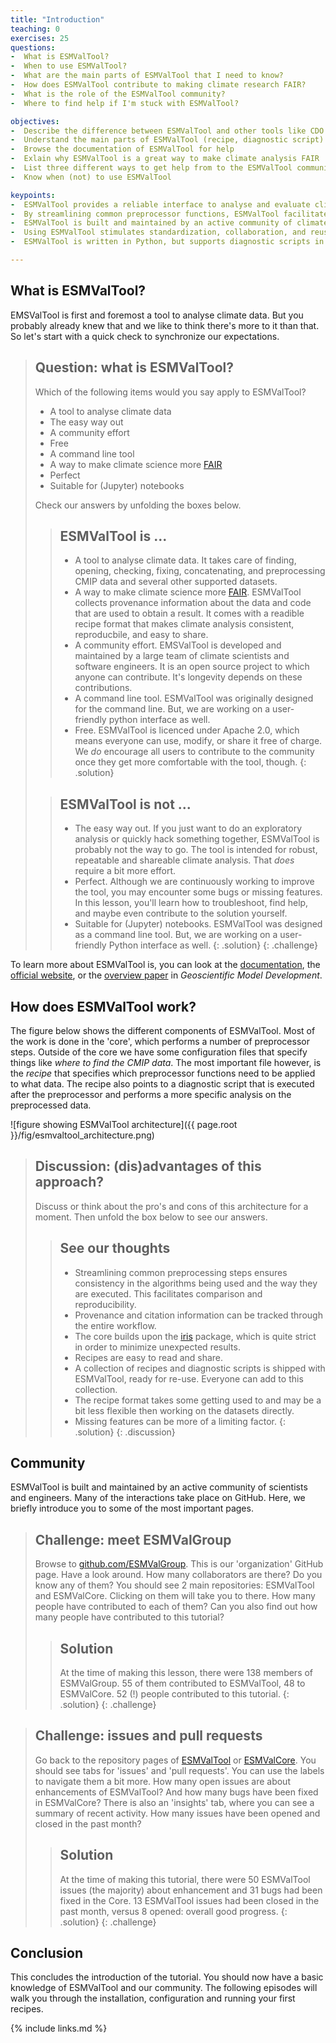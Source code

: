 ```yaml
---
title: "Introduction"
teaching: 0
exercises: 25
questions:
-  What is ESMValTool?
-  When to use ESMValTool?
-  What are the main parts of ESMValTool that I need to know?
-  How does ESMValTool contribute to making climate research FAIR?
-  What is the role of the ESMValTool community?
-  Where to find help if I'm stuck with ESMValTool?

objectives:
-  Describe the difference between ESMValTool and other tools like CDO or xarray
-  Understand the main parts of ESMValTool (recipe, diagnostic script)
-  Browse the documentation of ESMValTool for help
-  Exlain why ESMValTool is a great way to make climate analysis FAIR
-  List three different ways to get help from to the ESMValTool community (docs, user engagement email, github issues)
-  Know when (not) to use ESMValTool

keypoints:
-  ESMValTool provides a reliable interface to analyse and evaluate climate data
-  By streamlining common preprocessor functions, ESMValTool facilitates comparison
-  ESMValTool is built and maintained by an active community of climate scientists and software developers
-  Using ESMValTool stimulates standardization, collaboration, and reuse
-  ESMValTool is written in Python, but supports diagnostic scripts in multiple languages

---
```


## What is ESMValTool?

EMSValTool is first and foremost a tool to analyse climate data. But you probably already knew that and we like to think there's more to it than that. So let's start with a quick check to synchronize our expectations.

> ## Question: what is ESMValTool?
>
> Which of the following items would you say apply to ESMValTool?
>
> - A tool to analyse climate data
> - The easy way out
> - A community effort
> - Free
> - A command line tool
> - A way to make climate science more [FAIR](https://fair-software.eu/about)
> - Perfect
> - Suitable for (Jupyter) notebooks
>
> Check our answers by unfolding the boxes below.
>
>> ## ESMValTool is ...
>>
>>  - A tool to analyse climate data. It takes care of finding, opening, checking, fixing, concatenating, and preprocessing CMIP data and several other supported datasets.
>>  - A way to make climate science more [FAIR](https://fair-software.eu/about). ESMValTool collects provenance information about the data and code that are used to obtain a result. It comes with a readible recipe format that makes climate analysis consistent, reproducbile, and easy to share.
>>  - A community effort. EMSValTool is developed and maintained by a large team of climate scientists and software engineers. It is an open source project to which anyone can contribute. It's longevity depends on these contributions.
>>  - A command line tool. ESMValTool was originally designed for the command line. But, we are working on a user-friendly python interface as well.
>>  - Free. ESMValTool is licenced under Apache 2.0, which means everyone can use, modify, or share it free of charge. We *do* encourage all users to contribute to the community once they get more comfortable with the tool, though.
>{: .solution}
>
>> ## ESMValTool is not ...
>>
>>  - The easy way out. If you just want to do an exploratory analysis or quickly hack something together, ESMValTool is probably not the way to go. The tool is intended for robust, repeatable and shareable climate analysis. That *does* require a bit more effort.
>>  - Perfect. Although we are continuously working to improve the tool, you may encounter some bugs or missing features. In this lesson, you'll learn how to troubleshoot, find help, and maybe even contribute to the solution yourself.
>>  - Suitable for (Jupyter) notebooks. ESMValTool was designed as a command line tool. But, we are working on a user-friendly Python interface as well.
>{: .solution}
{: .challenge}

To learn more about ESMValTool is, you can look at the [documentation](https://docs.esmvaltool.org/en/latest/introduction.html), the [official website](https://www.esmvaltool.org/about.html), or the [overview paper](https://gmd.copernicus.org/articles/13/1179/2020/) in *Geoscientific Model Development*.

## How does ESMValTool work?
The figure below shows the different components of ESMValTool. Most of the work is done in the 'core', which performs a number of preprocessor steps. Outside of the core we have some configuration files that specify things like *where to find the CMIP data*. The most important file however, is the *recipe* that specifies which preprocessor functions need to be applied to what data. The recipe also points to a diagnostic script that is executed after the preprocessor and performs a more specific analysis on the preprocessed data.

![figure showing ESMValTool architecture]({{ page.root }}/fig/esmvaltool_architecture.png)

>## Discussion: (dis)advantages of this approach?
> Discuss or think about the pro's and cons of this architecture for a moment. Then unfold the box below to see our answers.
>
>
>>## See our thoughts
>>
>>  - Streamlining common preprocessing steps ensures consistency in the algorithms being used and the way they are executed. This facilitates comparison and reproducibility.
>>  - Provenance and citation information can be tracked through the entire workflow.
>>  - The core builds upon the [iris](https://scitools.org.uk/iris/docs/latest/) package, which is quite strict in order to minimize unexpected results.
>>  - Recipes are easy to read and share.
>>  - A collection of recipes and diagnostic scripts is shipped with ESMValTool, ready for re-use. Everyone can add to this collection.
>>  - The recipe format takes some getting used to and may be a bit less flexible then working on the datasets directly.
>>  - Missing features can be more of a limiting factor.
>{: .solution}
{: .discussion}

## Community

ESMValTool is built and maintained by an active community of scientists and engineers. Many of the interactions take place on GitHub. Here, we briefly introduce you to some of the most important pages.

> ## Challenge: meet ESMValGroup
>
> Browse to [github.com/ESMValGroup](https://github.com/ESMValGroup). This is our 'organization' GitHub page. Have a look around. How many collaborators are there? Do you know any of them? You should see 2 main repositories: ESMValTool and ESMValCore. Clicking on them will take you to there. How many people have contributed to each of them? Can you also find out how many people have contributed to this tutorial?
>
>> ## Solution
>>
>> At the time of making this lesson, there were 138 members of ESMValGroup. 55 of them contributed to ESMValTool, 48 to ESMValCore. 52 (!) people contributed to this tutorial.
>{: .solution}
{: .challenge}

>## Challenge: issues and pull requests
>
> Go back to the repository pages of [ESMValTool](https://github.com/ESMValGroup/ESMValTool) or [ESMValCore](https://github.com/ESMValGroup/ESMValCore). You should see tabs for 'issues' and 'pull requests'. You can use the labels to navigate them a bit more. How many open issues are about enhancements of ESMValTool? And how many bugs have been fixed in ESMValCore? There is also an 'insights' tab, where you can see a summary of recent activity. How many issues have been opened and closed in the past month?
>
>> ## Solution
>>
>> At the time of making this tutorial, there were 50 ESMValTool issues (the majority) about enhancement and 31 bugs had been fixed in the Core. 13 ESMValTool issues had been closed in the past month, versus 8 opened: overall good progress.
>{: .solution}
{: .challenge}

## Conclusion

This concludes the introduction of the tutorial. You should now have a basic knowledge of ESMValTool and our community. The following episodes will walk you through the installation, configuration and running your first recipes.

{% include links.md %}
